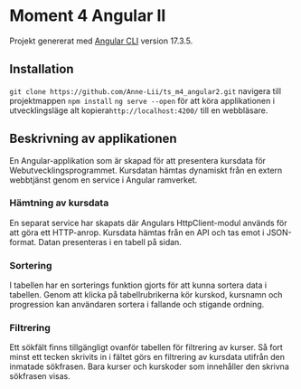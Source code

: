 # Moment 4 Angular II

Projekt genererat med [Angular CLI](https://github.com/angular/angular-cli) version 17.3.5.

## Installation
`git clone https://github.com/Anne-Lii/ts_m4_angular2.git`
navigera till projektmappen 
`npm install`
`ng serve --open` för att köra applikationen i utvecklingsläge alt kopiera`http://localhost:4200/` till en webbläsare.

## Beskrivning av applikationen
En Angular-applikation som är skapad för att presentera kursdata för Webutvecklingsprogrammet.
Kursdatan hämtas dynamiskt från en extern webbtjänst genom en service i Angular ramverket.

### Hämtning av kursdata 
En separat service har skapats där Angulars HttpClient-modul används för att göra ett HTTP-anrop. Kursdata hämtas från en API och tas emot i JSON-format. Datan presenteras i en tabell på sidan.

### Sortering
I tabellen har en sorterings funktion gjorts för att kunna sortera data i tabellen. Genom att klicka på tabellrubrikerna kör kurskod, kursnamn och progression kan användaren sortera i fallande och stigande ordning.

### Filtrering
Ett sökfält finns tillgängligt ovanför tabellen för filtrering av kurser.
Så fort minst ett tecken skrivits in i fältet görs en filtrering av kursdata utifrån den inmatade sökfrasen.
Bara kurser och kurskoder som innehåller den skrivna sökfrasen visas.